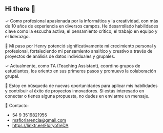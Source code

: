## Hi there 👋

<!--
**Floryofre/Floryofre** is a ✨ _special_ ✨ repository because its `README.md` (this file) appears on your GitHub profile.

Here are some ideas to get you started:

- 🔭 I’m currently working on ...
- 🌱 I’m currently learning ...
- 👯 I’m looking to collaborate on ...
- 🤔 I’m looking for help with ...
- 💬 Ask me about ...
- 📫 How to reach me: ...
- 😄 Pronouns: ...
- ⚡ Fun fact: ...
-->
✓ Como profesional apasionada por la informática y la creatividad, con más de 10 años de experiencia en diversos campos. He desarrollado habilidades clave como la escucha activa, el pensamiento crítico, el trabajo en equipo y el liderazgo.

🥇 Mi paso por Henry potenció significativamente mi crecimiento personal y profesional, fortaleciendo mi pensamiento analítico y creativo a través de proyectos de análisis de datos individuales y grupales.

✓ Actualmente, como TA (Teaching Assistant), coordino grupos de estudiantes, los oriento en sus primeros pasos y promuevo la colaboración grupal.

🎯 Estoy en búsqueda de nuevas oportunidades para aplicar mis habilidades y contribuir al éxito de proyectos innovadores. Si estás interesado en conectar o tienes alguna propuesta, no dudes en enviarme un mensaje.

📲 Contacto: 
* 54 9 3516821955
* mafloriarencia@gmail.com
* https://linktr.ee/FloryofreDA 
